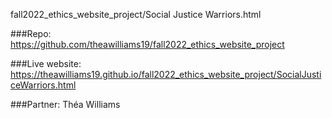 fall2022_ethics_website_project/Social Justice Warriors.html

###Repo: https://github.com/theawilliams19/fall2022_ethics_website_project

###Live website: https://theawilliams19.github.io/fall2022_ethics_website_project/SocialJusticeWarriors.html

###Partner: Théa Williams
